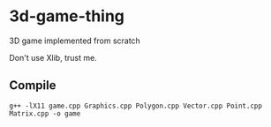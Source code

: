 # 3d-game-thing
3D game implemented from scratch

Don't use Xlib, trust me.

## Compile

```
g++ -lX11 game.cpp Graphics.cpp Polygon.cpp Vector.cpp Point.cpp Matrix.cpp -o game
```
